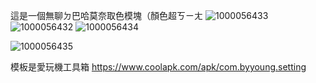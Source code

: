 這是一個無聊ㄉ巴哈莫奈取色模塊（顏色超ㄎㄧㄤ
![1000056433](https://github.com/user-attachments/assets/c01e935a-e0bf-4f30-be68-460e6816631e)
![1000056432](https://github.com/user-attachments/assets/ccd02531-401c-4a95-90bd-9124033a0189)
![1000056434](https://github.com/user-attachments/assets/2b5f01d2-8135-4c67-9b4a-c5773ba4c107)

![1000056435](https://github.com/user-attachments/assets/371b1a12-c78c-40c5-9a18-d1933f2eebbf)

模板是愛玩機工具箱
https://www.coolapk.com/apk/com.byyoung.setting
